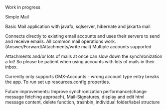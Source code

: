Work in progress

Simple Mail

Basic Mail application with javafx, sqlserver, hibernate and jakarta mail

Connects directly to existing email accounts and uses their servers to send and receive emails.
All common mail operations work. (Answer/Forward/Attachments/write mail)
Multiple accounts supported

Attachments and/or lots of mails at once can slow down the synchronization a lot! 
So please be patient when using accounts with lots of mails in their inbox.

Currently only supports GMX-Accounts - wrong account type entry breaks the app.
To run set up resources.config.properties.

Future improvements:
Improve synchronization performance(change message fetching approach),
Mail-Signatures, display and edit html message content, delete function, trashbin, individual folder/label structure